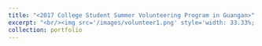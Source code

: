 ```yaml
---
title: "<2017 College Student Summer Volunteering Program in Guangan>"
excerpt: "<br/><img src='/images/volunteer1.png' style='width: 33.33%;' /><img src='/images/volunteer2.png' style='width: 33.33%;' /><img src='/images/volunteer3.png' style='width: 33.33%;' />"
collection: portfolio
---
```

